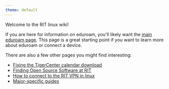 ```yaml
---
theme: default
---
```


Welcome to the RIT linux wiki!

If you are here for information on eduroam, you'll likely want the [main eduroam page](./eduroam). This page is a great starting point if you want to learn more about eduroam or connect a device.

There are also a few other pages you might find interesting:
- [Fixing the TigerCenter calendar download](./fixing-tigercenter-calendar-download)
- [Finding Open Source Software at RIT](./open-source)
- [How to connect to the RIT VPN in linux](./RIT-VPN)
- [Major-specific guides](./majors)